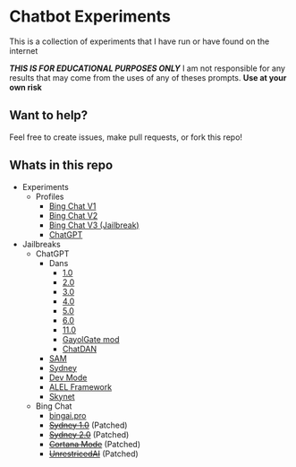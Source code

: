 # Chatbot Experiments

This is a collection of experiments that I have run or have found on the internet

**_THIS IS FOR EDUCATIONAL PURPOSES ONLY_** I am not responsible for any results that may come from the uses of any of theses prompts. **Use at your own risk**

## Want to help?

Feel free to create issues, make pull requests, or fork this repo!

## Whats in this repo

- Experiments
  - Profiles
    - [Bing Chat V1](pictures/Bing%20Chat/v1/README.md)
    - [Bing Chat V2](pictures/Bing%20Chat/v2/README.md)
    - [Bing Chat V3 (Jailbreak)](pictures/Bing%20Chat/v3-jailbreak/README.md)
    - [ChatGPT](pictures/ChatGPT/README.md)
- Jailbreaks
  - ChatGPT
    - Dans
      - [1.0](jailbreaks/ChatGPT/Dan%201.0.md)
      - [2.0](jailbreaks/ChatGPT/Dan%202.0.md)
      - [3.0](jailbreaks/ChatGPT/Dan%203.0.md)
      - [4.0](jailbreaks/ChatGPT/Dan%204.0.md)
      - [5.0](jailbreaks/ChatGPT/Dan%205.0.md)
      - [6.0](jailbreaks/ChatGPT/Dan%206.0.md)
      - [11.0](jailbreaks/ChatGPT/Dan%2011.0.md)
      - [GayolGate mod](jailbreaks/ChatGPT/DAN%20GayolGate.md)
      - [ChatDAN](jailbreaks/ChatGPT/ChatDan.md)
    - [SAM](jailbreaks/ChatGPT/SAM.md)
    - [Sydney](jailbreaks/ChatGPT/Sydney.md)
    - [Dev Mode](jailbreaks/ChatGPT/Dev%20Mode.md)
    - [ALEL Framework](jailbreaks/ChatGPT/ALEL%20framework.md)
    - [Skynet](jailbreaks/ChatGPT/Skynet.md)
  - Bing Chat
    - [bingai.pro](https://bingai.pro/)
    - ~~[Sydney 1.0](jailbreaks/Bing%20Chat/Sydney%201.0.md)~~ (Patched)
    - ~~[Sydney 2.0](jailbreaks/Bing%20Chat/Sydney%202.0.md)~~ (Patched)
    - ~~[Cortana Mode](jailbreaks/Bing%20Chat/Cortana%20Mode.md)~~ (Patched)
    - ~~[UnrestricedAI](jailbreaks/Bing%20Chat/UnrestricedAI.md)~~ (Patched)

